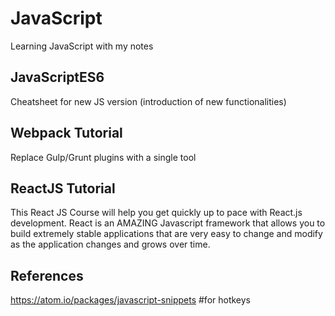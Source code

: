 # JavaScript
Learning JavaScript with my notes

## JavaScriptES6
Cheatsheet for new JS version (introduction of new functionalities)

## Webpack Tutorial
Replace Gulp/Grunt plugins with a single tool

## ReactJS Tutorial
This React JS Course will help you get quickly up to pace with React.js development. React is an AMAZING Javascript framework that allows you to build extremely stable applications that are very easy to change and modify as the application changes and grows over time.

## References
https://atom.io/packages/javascript-snippets #for hotkeys